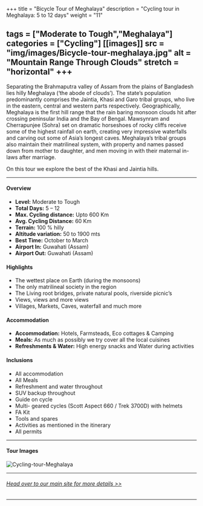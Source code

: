 +++
title = "Bicycle Tour of Meghalaya"
description = "Cycling tour in Meghalaya: 5 to 12 days"
weight = "11"

tags = ["Moderate to Tough","Meghalaya"]
categories = ["Cycling"]
[[images]]
  src = "img/images/Bicycle-tour-meghalaya.jpg"
  alt = "Mountain Range Through Clouds"
  stretch = "horizontal"
+++
---
Separating the Brahmaputra valley of Assam from the plains of Bangladesh lies hilly Meghalaya (‘the abode of clouds’). The state’s population predominantly comprises the Jaintia, Khasi and Garo tribal groups, who live in the eastern, central and western parts respectively. Geographically, Meghalaya is the first hill range that the rain baring monsoon clouds hit after crossing peninsular India and the Bay of Bengal.  Mawsynram and Cherrapunjee (Sohra) set on dramatic horseshoes of rocky cliffs receive some of the highest rainfall on earth, creating very impressive waterfalls and carving out some of Asia’s longest caves. Meghalaya’s tribal groups also maintain their matrilineal system, with property and names passed down from mother to daughter, and men moving in with their maternal in-laws after marriage.

On this tour we explore the best of the Khasi and Jaintia hills.


<!--more-->
---



#### Overview

* **Level:** Moderate to Tough
* **Total Days:** 5 – 12
* **Max. Cycling distance:** Upto 600 Km
* **Avg. Cycling Distance:** 60 Km
* **Terrain:** 100 % hilly
* **Altitude variation:** 50 to 1900 mts
* **Best Time:** October to March
* **Airport In:** Guwahati (Assam)
* **Airport Out:** Guwahati (Assam)


#### Highlights

* The wettest place on Earth (during the monsoons)
* The only matrilineal society in the region
* The Living root bridges, private natural pools, riverside picnic’s
* Views, views and more views
* Villages, Markets, Caves, waterfall and much more


#### Accommodation

* **Accommodation:** Hotels, Farmsteads, Eco cottages & Camping
* **Meals:** As much as possibly we try cover all the local cuisines
* **Refreshments & Water:** High energy snacks and Water during activities

#### Inclusions

* All accommodation
* All Meals
* Refreshment and water throughout
* SUV backup throughout
* Guide on cycle
* Multi- geared cycles (Scott Aspect 660 / Trek 3700D) with helmets
* FA Kit
* Tools and spares
* Activities as mentioned in the itinerary
* All permits

---
#### Tour Images
![Cycling-tour-Meghalaya](/img/images/Cycling-tour-meghalaya.jpg)

---
###### [*Head over to our main site for more details >>*](https://www.nnejourneys.com/cycling/)

---